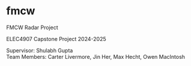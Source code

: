 # fmcw
FMCW Radar Project

ELEC4907 Capstone Project 2024-2025

Supervisor: Shulabh Gupta  
Team Members: Carter Livermore, Jin Her, Max Hecht, Owen MacIntosh


